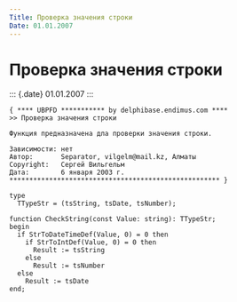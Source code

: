 ```yaml
---
Title: Проверка значения строки
Date: 01.01.2007
---
```



Проверка значения строки
========================

::: {.date}
01.01.2007
:::

    { **** UBPFD *********** by delphibase.endimus.com ****
    >> Проверка значения строки
     
    Функция предназначена дла проверки значения строки.
     
    Зависимости: нет
    Автор:       Separator, vilgelm@mail.kz, Алматы
    Copyright:   Сергей Вильгельм
    Дата:        6 января 2003 г.
    ***************************************************** }
     
    type
      TTypeStr = (tsString, tsDate, tsNumber);
     
    function CheckString(const Value: string): TTypeStr;
    begin
      if StrToDateTimeDef(Value, 0) = 0 then
        if StrToIntDef(Value, 0) = 0 then
          Result := tsString
        else
          Result := tsNumber
      else
        Result := tsDate
    end;

 

